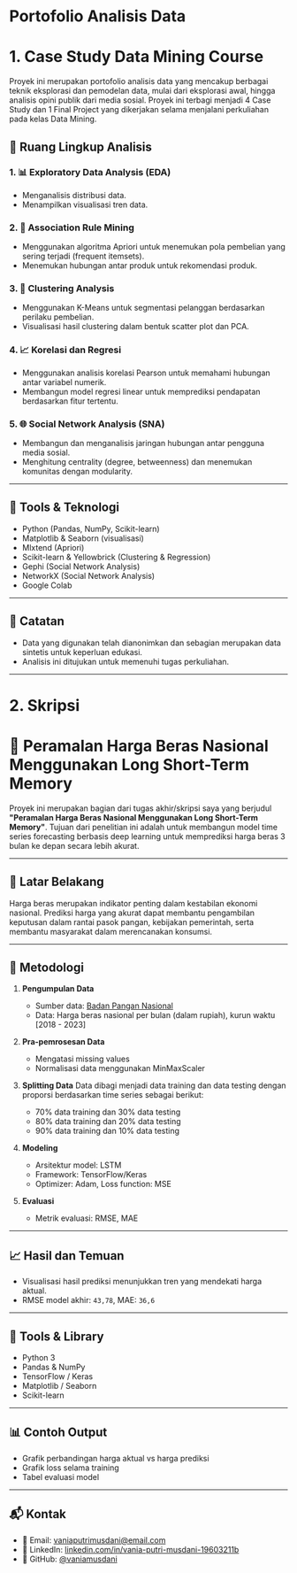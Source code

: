 # Portofolio Analisis Data

# 1. Case Study Data Mining Course

Proyek ini merupakan portofolio analisis data yang mencakup berbagai teknik eksplorasi dan pemodelan data, mulai dari eksplorasi awal, hingga analisis opini publik dari media sosial. 
Proyek ini terbagi menjadi 4 Case Study dan 1 Final Project yang dikerjakan selama menjalani perkuliahan pada kelas Data Mining.

## 🧠 Ruang Lingkup Analisis

### 1. 📊 **Exploratory Data Analysis (EDA)**
- Menganalisis distribusi data.
- Menampilkan visualisasi tren data.

### 2. 🔗 **Association Rule Mining**
- Menggunakan algoritma Apriori untuk menemukan pola pembelian yang sering terjadi (frequent itemsets).
- Menemukan hubungan antar produk untuk rekomendasi produk.

### 3. 🧩 **Clustering Analysis**
- Menggunakan K-Means untuk segmentasi pelanggan berdasarkan perilaku pembelian.
- Visualisasi hasil clustering dalam bentuk scatter plot dan PCA.

### 4. 📈 **Korelasi dan Regresi**
- Menggunakan analisis korelasi Pearson untuk memahami hubungan antar variabel numerik.
- Membangun model regresi linear untuk memprediksi pendapatan berdasarkan fitur tertentu.

### 5. 🌐 **Social Network Analysis (SNA)**
- Membangun dan menganalisis jaringan hubungan antar pengguna media sosial.
- Menghitung centrality (degree, betweenness) dan menemukan komunitas dengan modularity.

---

## 🧰 Tools & Teknologi

- Python (Pandas, NumPy, Scikit-learn)
- Matplotlib & Seaborn (visualisasi)
- Mlxtend (Apriori)
- Scikit-learn & Yellowbrick (Clustering & Regression)
- Gephi (Social Network Analysis)
- NetworkX (Social Network Analysis)
- Google Colab

---

## 📝 Catatan

- Data yang digunakan telah dianonimkan dan sebagian merupakan data sintetis untuk keperluan edukasi.
- Analisis ini ditujukan untuk memenuhi tugas perkuliahan.

---

# 2. Skripsi 

# 🌾 Peramalan Harga Beras Nasional Menggunakan Long Short-Term Memory

Proyek ini merupakan bagian dari tugas akhir/skripsi saya yang berjudul **"Peramalan Harga Beras Nasional Menggunakan Long Short-Term Memory"**. Tujuan dari penelitian ini adalah untuk membangun model time series forecasting berbasis deep learning untuk memprediksi harga beras 3 bulan ke depan secara lebih akurat.

---

## 🎯 Latar Belakang

Harga beras merupakan indikator penting dalam kestabilan ekonomi nasional. Prediksi harga yang akurat dapat membantu pengambilan keputusan dalam rantai pasok pangan, kebijakan pemerintah, serta membantu masyarakat dalam merencanakan konsumsi.

---

## 🧠 Metodologi

1. **Pengumpulan Data**
   - Sumber data: [Badan Pangan Nasional](https://panelharga.badanpangan.go.id/)
   - Data: Harga beras nasional per bulan (dalam rupiah), kurun waktu [2018 - 2023]

2. **Pra-pemrosesan Data**
   - Mengatasi missing values
   - Normalisasi data menggunakan MinMaxScaler

3. **Splitting Data**
   Data dibagi menjadi data training dan data testing dengan proporsi berdasarkan time series sebagai berikut:
	 - 70% data training dan 30% data testing
   - 80% data training dan 20% data testing
   - 90% data training dan 10% data testing
 
4. **Modeling**
   - Arsitektur model: LSTM 
   - Framework: TensorFlow/Keras
   - Optimizer: Adam, Loss function: MSE

5. **Evaluasi**
   - Metrik evaluasi: RMSE, MAE

---

## 📈 Hasil dan Temuan

- Visualisasi hasil prediksi menunjukkan tren yang mendekati harga aktual.
- RMSE model akhir: `43,78`, MAE: `36,6`

---
## 🧰 Tools & Library

- Python 3
- Pandas & NumPy
- TensorFlow / Keras
- Matplotlib / Seaborn
- Scikit-learn

---

## 📊 Contoh Output

- Grafik perbandingan harga aktual vs harga prediksi
- Grafik loss selama training
- Tabel evaluasi model


---

## 📬 Kontak

- 📧 Email: vaniaputrimusdani@email.com  
- 🔗 LinkedIn: [linkedin.com/in/vania-putri-musdani-19603211b](https://linkedin.com/in/vania-putri-musdani-19603211b)  
- 🐙 GitHub: [@vaniamusdani](https://github.com/vaniamusdani)
